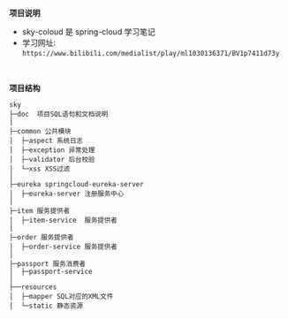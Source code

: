 **项目说明** 
- sky-coloud 是 spring-cloud 学习笔记
- 学习网址: `https://www.bilibili.com/medialist/play/ml1030136371/BV1p7411d73y`
<br>

**项目结构** 
```
sky
├─doc  项目SQL语句和文档说明
│
├─common 公共模块
│  ├─aspect 系统日志
│  ├─exception 异常处理
│  ├─validator 后台校验
│  └─xss XSS过滤
│ 
├─eureka springcloud-eureka-server
│  ├─eureka-server 注册服务中心
│
├─item 服务提供者
│  ├─item-service  服务提供者
│ 
├─order 服务提供者
│  ├─order-service 服务提供者
│ 
├─passport 服务消费者
│  ├─passport-service
│  
├──resources 
│  ├─mapper SQL对应的XML文件
│  └─static 静态资源

```
<br>